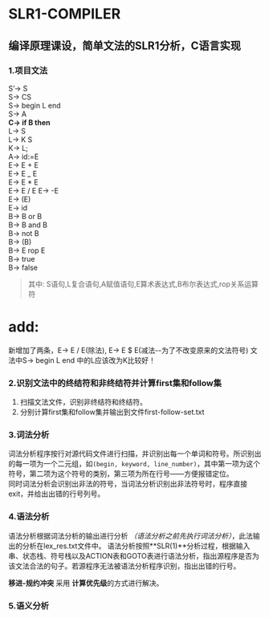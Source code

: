 # SLR1-COMPILER
## **编译原理课设**，简单文法的SLR1分析，C语言实现

### 1.项目文法 
S’-> S  
S-> CS  
S-> begin L end  
S-> A  
**C-> if B then**  
L-> S  
L-> K S  
K-> L;  
A-> id:=E  
E-> E + E  
E-> E _ E  
E-> E * E  
E-> E / E 
E-> -E  
E-> (E)  
E-> id  
B-> B or B  
B-> B and B  
B-> not B  
B-> (B)   
B-> E rop E  
B-> true  
B-> false  
> 其中:
S语句,L复合语句,A赋值语句,E算术表达式,B布尔表达式,rop关系运算符  
# add:
新增加了两条，E-> E / E(除法), E-> E $ E(减法--为了不改变原来的文法符号)
文法中S-> begin L end 中的L应该改为K比较好！

### 2.识别文法中的终结符和非终结符并计算first集和follow集
1. 扫描文法文件，识别非终结符和终结符。  
2. 分别计算first集和follow集并输出到文件first-follow-set.txt 

### 3.词法分析
词法分析程序按行对源代码文件进行扫描，并识别出每一个单词和符号。所识别出的每一项为一个二元组，如`(begin, keyword, line_number)`，其中第一项为这个符号，第二项为这个符号的类别，第三项为所在行号——方便报错定位。  
同时词法分析会识别出非法的符号，当词法分析识别出非法符号时，程序直接exit，并给出出错的行号列号。 

### 4.语法分析
语法分析根据词法分析的输出进行分析 *（语法分析之前先执行词法分析）*，此法输出的分析在lex_res.txt文件中。
语法分析按照**SLR(1)**分析过程，根据输入串、状态栈、符号栈以及ACTION表和GOTO表进行语法分析，指出源程序是否为该文法合法的句子。若源程序无法被语法分析程序识别，指出出错的行号。   

**移进-规约冲突** 采用 **计算优先级**的方式进行解决。

### 5.语义分析
